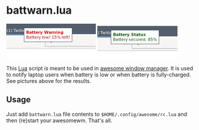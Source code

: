 # battwarn.lua

![Battery warning result](battery-warning-result--low.jpg)
![Battery warning result](battery-warning-result--ok.jpg)

This [Lua](https://www.lua.org) script is meant to be used in [awesome window manager](https://awesomewm.org). It is used to notify laptop users when battery is low or when battery is fully-charged. See pictures above for the results. 

## Usage

Just add `battwarn.lua` file contents to `$HOME/.config/awesome/rc.lua` and then (re)start your awesomewm. That's all.


